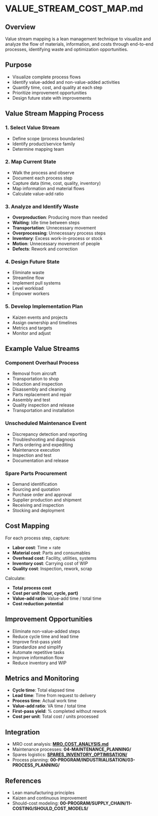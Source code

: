 # VALUE_STREAM_COST_MAP.md

## Overview

Value stream mapping is a lean management technique to visualize and analyze the flow of materials, information, and costs through end-to-end processes, identifying waste and optimization opportunities.

## Purpose

- Visualize complete process flows
- Identify value-added and non-value-added activities
- Quantify time, cost, and quality at each step
- Prioritize improvement opportunities
- Design future state with improvements

## Value Stream Mapping Process

### 1. Select Value Stream
- Define scope (process boundaries)
- Identify product/service family
- Determine mapping team

### 2. Map Current State
- Walk the process and observe
- Document each process step
- Capture data (time, cost, quality, inventory)
- Map information and material flows
- Calculate value-add ratio

### 3. Analyze and Identify Waste
- **Overproduction**: Producing more than needed
- **Waiting**: Idle time between steps
- **Transportation**: Unnecessary movement
- **Overprocessing**: Unnecessary process steps
- **Inventory**: Excess work-in-process or stock
- **Motion**: Unnecessary movement of people
- **Defects**: Rework and correction

### 4. Design Future State
- Eliminate waste
- Streamline flow
- Implement pull systems
- Level workload
- Empower workers

### 5. Develop Implementation Plan
- Kaizen events and projects
- Assign ownership and timelines
- Metrics and targets
- Monitor and adjust

## Example Value Streams

### Component Overhaul Process
- Removal from aircraft
- Transportation to shop
- Induction and inspection
- Disassembly and cleaning
- Parts replacement and repair
- Assembly and test
- Quality inspection and release
- Transportation and installation

### Unscheduled Maintenance Event
- Discrepancy detection and reporting
- Troubleshooting and diagnosis
- Parts ordering and expediting
- Maintenance execution
- Inspection and test
- Documentation and release

### Spare Parts Procurement
- Demand identification
- Sourcing and quotation
- Purchase order and approval
- Supplier production and shipment
- Receiving and inspection
- Stocking and deployment

## Cost Mapping

For each process step, capture:
- **Labor cost**: Time × rate
- **Material cost**: Parts and consumables
- **Overhead cost**: Facility, utilities, systems
- **Inventory cost**: Carrying cost of WIP
- **Quality cost**: Inspection, rework, scrap

Calculate:
- **Total process cost**
- **Cost per unit (hour, cycle, part)**
- **Value-add ratio**: Value-add time / total time
- **Cost reduction potential**

## Improvement Opportunities

- Eliminate non-value-added steps
- Reduce cycle time and lead time
- Improve first-pass yield
- Standardize and simplify
- Automate repetitive tasks
- Improve information flow
- Reduce inventory and WIP

## Metrics and Monitoring

- **Cycle time**: Total elapsed time
- **Lead time**: Time from request to delivery
- **Process time**: Actual work time
- **Value-add ratio**: VA time / total time
- **First-pass yield**: % completed without rework
- **Cost per unit**: Total cost / units processed

## Integration

- MRO cost analysis: **[MRO_COST_ANALYSIS.md](MRO_COST_ANALYSIS.md)**
- Maintenance processes: **04-MAINTENANCE_PLANNING/**
- Spares logistics: **[SPARES_INVENTORY_OPTIMISATION/](../03-RESOURCES_OPTIMISATION/SPARES_INVENTORY_OPTIMISATION)**
- Process planning: **00-PROGRAM/INDUSTRIALISATION/03-PROCESS_PLANNING/**

## References

- Lean manufacturing principles
- Kaizen and continuous improvement
- Should-cost modeling: **00-PROGRAM/SUPPLY_CHAIN/11-COSTING/SHOULD_COST_MODELS/**
